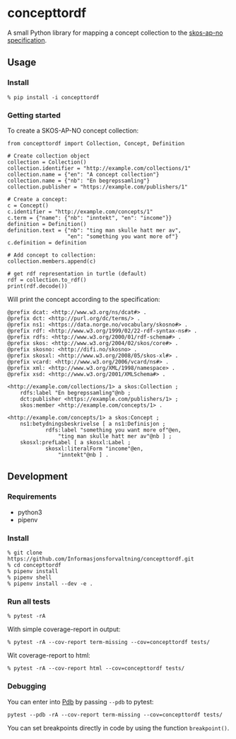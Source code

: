 # concepttordf

A small Python library for mapping a concept collection to the [skos-ap-no specification](https://doc.difi.no/data/begrep-skos-ap-no/).

## Usage
### Install
```
% pip install -i concepttordf
```
### Getting started
To create a SKOS-AP-NO concept collection:
```
from concepttordf import Collection, Concept, Definition

# Create collection object
collection = Collection()
collection.identifier = "http://example.com/collections/1"
collection.name = {"en": "A concept collection"}
collection.name = {"nb": "En begrepssamling"}
collection.publisher = "https://example.com/publishers/1"

# Create a concept:
c = Concept()
c.identifier = "http://example.com/concepts/1"
c.term = {"name": {"nb": "inntekt", "en": "income"}}
definition = Definition()
definition.text = {"nb": "ting man skulle hatt mer av",
                   "en": "something you want more of"}
c.definition = definition

# Add concept to collection:
collection.members.append(c)

# get rdf representation in turtle (default)
rdf = collection.to_rdf()
print(rdf.decode())
```
Will print the concept according to the specification:
```
@prefix dcat: <http://www.w3.org/ns/dcat#> .
@prefix dct: <http://purl.org/dc/terms/> .
@prefix ns1: <https://data.norge.no/vocabulary/skosno#> .
@prefix rdf: <http://www.w3.org/1999/02/22-rdf-syntax-ns#> .
@prefix rdfs: <http://www.w3.org/2000/01/rdf-schema#> .
@prefix skos: <http://www.w3.org/2004/02/skos/core#> .
@prefix skosno: <http://difi.no/skosno> .
@prefix skosxl: <http://www.w3.org/2008/05/skos-xl#> .
@prefix vcard: <http://www.w3.org/2006/vcard/ns#> .
@prefix xml: <http://www.w3.org/XML/1998/namespace> .
@prefix xsd: <http://www.w3.org/2001/XMLSchema#> .

<http://example.com/collections/1> a skos:Collection ;
    rdfs:label "En begrepssamling"@nb ;
    dct:publisher <https://example.com/publishers/1> ;
    skos:member <http://example.com/concepts/1> .

<http://example.com/concepts/1> a skos:Concept ;
    ns1:betydningsbeskrivelse [ a ns1:Definisjon ;
            rdfs:label "something you want more of"@en,
                "ting man skulle hatt mer av"@nb ] ;
    skosxl:prefLabel [ a skosxl:Label ;
            skosxl:literalForm "income"@en,
                "inntekt"@nb ] .

```

## Development
### Requirements
- python3
- pipenv

### Install
```
% git clone https://github.com/Informasjonsforvaltning/concepttordf.git
% cd concepttordf
% pipenv install
% pipenv shell
% pipenv install --dev -e .
```
### Run all tests
```
% pytest -rA
```
With simple coverage-report in output:
```
% pytest -rA --cov-report term-missing --cov=concepttordf tests/
```
Wit coverage-report to html:
```
% pytest -rA --cov-report html --cov=concepttordf tests/
```
### Debugging
You can enter into [Pdb](https://docs.python.org/3/library/pdb.html) by passing `--pdb` to pytest:
```
pytest --pdb -rA --cov-report term-missing --cov=concepttordf tests/
```
You can set breakpoints directly in code by using the function `breakpoint()`.
